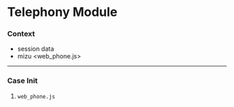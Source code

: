 # Telephony Module

### Context

* session data <auth>
* mizu <web_phone.js>

---

### Case Init

1. `web_phone.js` <script /> loading
2. `web_phone.js` initializing
   1. agent status webSocket listen => zustand store
3. `web_phone.js` loaded mizu init (session sip credentials)
   1. backend api agent status => get yeastar agent status
   2. on_register_state_change => agent status webSocket emit (agent information)
4. mizu init success mizu on_call_state_change
   1. call_stack listen => save incoming and outgoing events in array
   2. in_bound_ringing listen
   3. in_bound_connect listen
   4. out_bound_ringing listen
   5. out_bound_connect listen
   6. webSocket listen call_log queue number
      1. set_state (queue_name, server_call_log_token, yeastar_call_id, queue_number)
      2. set_attendant_transfer_form_data (channel_id)

---

### Case Inbound Ringing

1. get ph number from mizu `peername` => backend contact api (create new contact if not exists else return existing contact) => call_log store
2. call_from(mizu) , call_to (session) => call_log store
3. extension_id session data store => call_log store
4. duration (0), type (inbound), status (ringing) => call_log store
5. call_log store => backend api create call_log

---

### Case Inbound Connect

1. timer start
2. status (talking) => call_log store
3. call_from (mizu) , call_to (session) => call_log store
4. duration (0), type (inbound), contact_id => call_log store
5. call_log store => backend api create call_log (update)

---

### Case Outbound Ringing

1. mizu call_stack `peername` => backend contact api (create new contact if not exists else return existing contact) => call_log store
2. call_from (session), call_to (mizu call_stack) => call_log store
3. type (outbound), duration (0), status (ringing) => call_log store
4. call_log store => backend api create call_log

---

### Case Outbound Connect

1. timer start
2. call_from (session), call_to (mizu call_stack) => call_log store
3. type (outbound), duration (0), status (talking) => call_log store
4. call_log store => backend api create call_log (update)

---

### Case Ongoing Call

1. status (talking) => call_log store

---

### Case Call End (Inbound / Outbound)

1. webSocket listen call_log queue number
	1. clear set_state (queue_name, server_call_log_token, yeastar_call_id, queue_number)
	2. clear attendant_transfer_form_data (channel_id)
2. timer stop
3. duration (timer), status (missed/answered/no_answered) => call_log store
4. call_draft or end
	1. if (status == missed || status == no_answered) => clear all data
	2. else => call draft

---

### Case Blind Transfer

1. get agents presence status web socket
2. blind transfer
   1. if (agent not active) => show toast error
   2. else => transfer , call_end

---

### Case Attendant Transfer

1. get agents presence status web socket

---

### Case DTMF

1. dtmf input => debounced 2s
2. dtmf trigger
